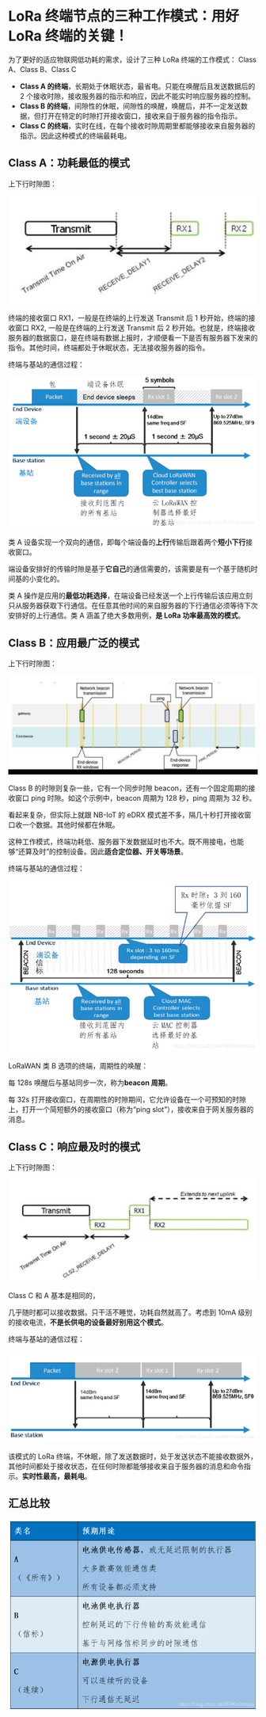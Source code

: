 # LoRa 终端节点的三种工作模式：用好 LoRa 终端的关键！

为了更好的适应物联网低功耗的需求，设计了三种 LoRa 终端的工作模式： Class A、Class B、Class C

- **Class A 的终端**，长期处于休眠状态，最省电。只能在唤醒后且发送数据后的 2 个接收时隙，接收服务器的指示和响应，因此不能实时响应服务器的控制。
- **Class B 的终端**，间隙性的休眠，间隙性的唤醒，唤醒后，并不一定发送数据，但打开在特定的时隙打开接收窗口，接收来自于服务器的指令指示。
- **Class C 的终端**，实时在线，在每个接收时隙周期里都能够接收来自服务器的指示。因此这种模式的终端最耗电。

## Class A：功耗最低的模式

上下行时隙图：

![ClassA上下行时隙图](assets/images/ClassA上下行时隙图.png)

终端的接收窗口 RX1，一般是在终端的上行发送 Transmit 后 1 秒开始，终端的接收窗口 RX2, 一般是在终端的上行发送 Transmit 后 2 秒开始。也就是，终端接收服务器的数据窗口，是在终端有数据上报时，才顺便看一下是否有服务器下发来的指令。其他时间，终端都处于休眠状态，无法接收服务器的指令。<br />

终端与基站的通信过程：

![ClassA终端与基站的通信过程图](assets/images/ClassA终端与基站的通信过程图.png)

类 A 设备实现一个双向的通信，即每个端设备的**上行**传输后跟着两个**短小下行**接收窗口。

端设备安排好的传输时隙是基于**它自己**的通信需要的，该需要是有一个基于随机时间基的小变化的。

类 A 操作是应用的**最低功耗选择**，在端设备已经发送一个上行传输后该应用立刻只从服务器获取下行通信。在任意其他时间的来自服务器的下行通信必须等待下次安排好的上行通信。类 A 涵盖了绝大多数用例，**是 LoRa 功率最高效的模式**。

## Class B：应用最广泛的模式

上下行时隙图：

![ClassB上下行时隙图](assets/images/ClassB上下行时隙图.png)

Class B 的时隙则复杂一些，它有一个同步时隙 beacon，还有一个固定周期的接收窗口 ping 时隙。如这个示例中，beacon 周期为 128 秒，ping 周期为 32 秒。

看起来复杂，但实际上就跟 NB-IoT 的 eDRX 模式差不多，隔几十秒打开接收窗口收一个数据。其他时候都在休眠。

这种工作模式，终端功耗低、服务器下发数据延时也不大。既不用接电，也能够“还算及时”的控制设备。因此**适合定位器、开关等场景**。

终端与基站的通信过程：

![ClassB终端与基站的通信过程图](assets/images/ClassB终端与基站的通信过程图.png)

LoRaWAN 类 B 选项的终端，周期性的唤醒：

每 128s 唤醒后与基站同步一次，称为**beacon 周期**。

每 32s 打开接收窗口，在周期性的时隙期间，它允许设备在一个可预知的时隙上，打开一个简短额外的接收窗口（称为“ping slot”），接收来自于网关服务器的消息。

## Class C：响应最及时的模式

上下行时隙图：

![ClassC上下行时隙图](assets/images/ClassC上下行时隙图.png)

Class C 和 A 基本是相同的，

几乎随时都可以接收数据。只干活不睡觉，功耗自然就高了。考虑到 10mA 级别的接收电流，**不是长供电的设备最好别用这个模式**。

终端与基站的通信过程：

![ClassC终端与基站的通信过程图](assets/images/ClassC终端与基站的通信过程图.png)

该模式的 LoRa 终端，不休眠，除了发送数据时，处于发送状态不能接收数据外，其他时间都处于接收状态，在任何时隙都能够接收来自于服务器的消息和命令指示。**实时性最高，最耗电**。

## 汇总比较

![LoRa终端工作模式汇总比较](assets/images/LoRa终端工作模式汇总比较.png)
